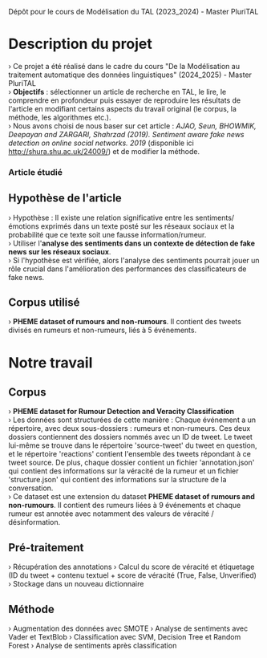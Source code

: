 Dépôt pour le cours de Modélisation du TAL (2023_2024) - Master PluriTAL

# Description du projet  
› Ce projet a été réalisé dans le cadre du cours "De la Modélisation au traitement automatique des données linguistiques" (2024_2025) - Master PluriTAL  
› **Objectifs** : sélectionner un article de recherche en TAL, le lire, le comprendre en profondeur puis essayer de reproduire les résultats de l'article en modifiant certains aspects du travail original (le corpus, la méthode, les algorithmes etc.).  
› Nous avons choisi de nous baser sur cet article : *AJAO, Seun, BHOWMIK, Deepayan and ZARGARI, Shahrzad (2019). Sentiment aware fake news detection on online social networks. 2019* (disponible ici http://shura.shu.ac.uk/24009/) et de modifier la méthode.

### Article étudié

## Hypothèse de l'article   
› Hypothèse : Il existe une relation significative entre les sentiments/émotions exprimés dans un texte posté sur les réseaux sociaux et la probabilité que ce texte soit une fausse information/rumeur.  
› Utiliser l'**analyse des sentiments dans un contexte de détection de fake news sur les réseaux sociaux**.  
› Si l'hypothèse est vérifiée, alors l'analyse des sentiments pourrait jouer un rôle crucial dans l'amélioration des performances des classificateurs de fake news.

## Corpus utilisé
› **PHEME dataset of rumours and non-rumours**. Il contient des tweets divisés en rumeurs et non-rumeurs, liés à 5 événements.

# Notre travail

## Corpus   
› **PHEME dataset for Rumour Detection and Veracity Classification**  
› Les données sont structurées de cette manière : Chaque événement a un répertoire, avec deux sous-dossiers : rumeurs et non-rumeurs. Ces deux dossiers contiennent des dossiers nommés avec un ID de tweet. Le tweet lui-même se trouve dans le répertoire 'source-tweet' du tweet en question, et le répertoire 'reactions' contient l'ensemble des tweets répondant à ce tweet source. De plus, chaque dossier contient un fichier 'annotation.json' qui contient des informations sur la véracité de la rumeur et un fichier 'structure.json' qui contient des informations sur la structure de la conversation.  
› Ce dataset est une extension du dataset **PHEME dataset of rumours and non-rumours**. Il contient des rumeurs liées à 9 événements et chaque rumeur est annotée avec notamment des valeurs de véracité / désinformation.


## Pré-traitement
› Récupération des annotations
› Calcul du score de véracité et étiquetage (ID du tweet + contenu textuel + score de véracité (True, False, Unverified)
› Stockage dans un nouveau dictionnaire

## Méthode
› Augmentation des données avec SMOTE
› Analyse de sentiments avec Vader et TextBlob
› Classification avec SVM, Decision Tree et Random Forest
› Analyse de sentiments après classification

